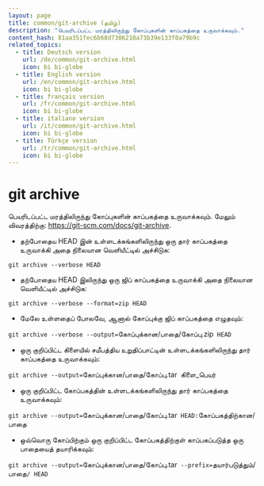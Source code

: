```yaml
---
layout: page
title: common/git-archive (தமிழ்)
description: "பெயரிடப்பட்ட மரத்திலிருந்து கோப்புகளின் காப்பகத்தை உருவாக்கவும்."
content_hash: 81aa351fec6b68d7306210a73b39e133f0a79b9c
related_topics:
  - title: Deutsch version
    url: /de/common/git-archive.html
    icon: bi bi-globe
  - title: English version
    url: /en/common/git-archive.html
    icon: bi bi-globe
  - title: français version
    url: /fr/common/git-archive.html
    icon: bi bi-globe
  - title: italiano version
    url: /it/common/git-archive.html
    icon: bi bi-globe
  - title: Türkçe version
    url: /tr/common/git-archive.html
    icon: bi bi-globe
---
```

# git archive

பெயரிடப்பட்ட மரத்திலிருந்து கோப்புகளின் காப்பகத்தை உருவாக்கவும்.
மேலும் விவரத்திற்கு: <https://git-scm.com/docs/git-archive>.

- தற்போதைய HEAD இன் உள்ளடக்கங்களிலிருந்து ஒரு தார் காப்பகத்தை உருவாக்கி அதை நிலையான வெளியீட்டில் அச்சிடுக:

`git archive --verbose HEAD`

- தற்போதைய HEAD இலிருந்து ஒரு ஜிப் காப்பகத்தை உருவாக்கி அதை நிலையான வெளியீட்டில் அச்சிடுக:

`git archive --verbose --format=zip HEAD`

- மேலே உள்ளதைப் போலவே, ஆனால் கோப்புக்கு ஜிப் காப்பகத்தை எழுதவும்:

`git archive --verbose --output=`<span class="tldr-var badge badge-pill bg-dark-lm bg-white-dm text-white-lm text-dark-dm font-weight-bold">கோப்புக்கான/பாதை/கோப்பு.zip</span>` HEAD`

- ஒரு குறிப்பிட்ட கிளையில் சமீபத்திய உறுதிப்பாட்டின் உள்ளடக்கங்களிலிருந்து தார் காப்பகத்தை உருவாக்கவும்:

`git archive --output=`<span class="tldr-var badge badge-pill bg-dark-lm bg-white-dm text-white-lm text-dark-dm font-weight-bold">கோப்புக்கான/பாதை/கோப்பு.tar</span>` `<span class="tldr-var badge badge-pill bg-dark-lm bg-white-dm text-white-lm text-dark-dm font-weight-bold">கிளை_பெயர்</span>

- ஒரு குறிப்பிட்ட கோப்பகத்தின் உள்ளடக்கங்களிலிருந்து தார் காப்பகத்தை உருவாக்கவும்:

`git archive --output=`<span class="tldr-var badge badge-pill bg-dark-lm bg-white-dm text-white-lm text-dark-dm font-weight-bold">கோப்புக்கான/பாதை/கோப்பு.tar</span>` HEAD:`<span class="tldr-var badge badge-pill bg-dark-lm bg-white-dm text-white-lm text-dark-dm font-weight-bold">கோப்பகத்திற்கான/பாதை</span>

- ஒவ்வொரு கோப்பிற்கும் ஒரு குறிப்பிட்ட கோப்பகத்திற்குள் காப்பகப்படுத்த ஒரு பாதையைத் தயாரிக்கவும்:

`git archive --output=`<span class="tldr-var badge badge-pill bg-dark-lm bg-white-dm text-white-lm text-dark-dm font-weight-bold">கோப்புக்கான/பாதை/கோப்பு.tar</span>` --prefix=`<span class="tldr-var badge badge-pill bg-dark-lm bg-white-dm text-white-lm text-dark-dm font-weight-bold">தயார்படுத்தும்/பாதை</span>`/ HEAD`
